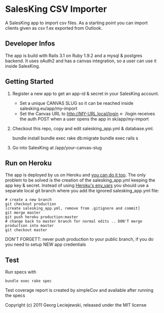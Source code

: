 # SalesKing CSV Importer

A SalesKing app to import csv files. As a starting point you can import
clients given as csv f.ex exported from Outlook.

## Developer Infos

The app is build with Rails 3.1 on Ruby 1.9.2 and a mysql & postgres 
backend. It uses oAuth2 and has a canvas integration, so a user can use 
it inside SalesKing.

## Getting Started

1. Register a new app to get an app-id & secret in your SalesKing account.

    * Set a unique CANVAS SLUG so it can be reached inside salesking.eu/app/my-import 
    * Set the Canvas URL to http://MY-URL.local/login <- /login receives the auth POST when a user opens the app in sk/app/my-import

2. Checkout this repo, copy and edit salesking_app.yml & database.yml.

    bundle install
    bundle exec rake db:migrate
    bundle exec rails s

3. Go into SalesKing at /app/your-canvas-slug

## Run on Heroku

The app is deployed by us on Heroku and [you can do it too](http://devcenter.heroku.com/articles/rails31_heroku_cedar). The only problem to be 
solved is the creation of the salesking_app.yml keeping the app 
key & secret. 
Instead of using [Heroku's env_vars](http://devcenter.heroku.com/articles/config-vars) you should use a separate 
local git branch where you add the ignored salesking_app.yml file:

    # create a new branch
    git checkout production
    [create salesking_app.yml, remove from .gitignore and commit]
    git merge master
    git push heroku production:master
    # change back to master branch for normal edits .. DON'T merge production into master
    git checkout master

DON'T FORGETT: never push production to your public branch, if you do you need to setup NEW app credentials


## Test

Run specs with

    bundle exec rake spec

Test coverage report is created by simpleCov and available after running the
specs


Copyright (c) 2011 Georg Leciejewski, released under the MIT license
